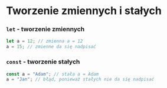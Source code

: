 # Tworzenie zmiennych i stałych

### `let` - tworzenie zmiennych

```js
let a = 12; // zmienna a = 12
a = 15; // zmienne da się nadpisać
```
### `const` - tworzenie stałych

```js
const a = "Adam"; // stała a = Adam
a = "Jan"; // błąd, ponieważ stałych nie da się nadpisać
```